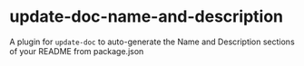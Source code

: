 # update-doc-name-and-description
A plugin for `update-doc` to auto-generate the Name and Description sections of your README from package.json

